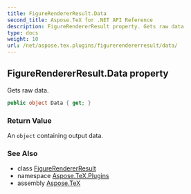```yaml
---
title: FigureRendererResult.Data
second_title: Aspose.TeX for .NET API Reference
description: FigureRendererResult property. Gets raw data
type: docs
weight: 10
url: /net/aspose.tex.plugins/figurerendererresult/data/
---
```

## FigureRendererResult.Data property

Gets raw data.

```csharp
public object Data { get; }
```

### Return Value

An `object` containing output data.

### See Also

* class [FigureRendererResult](../)
* namespace [Aspose.TeX.Plugins](../../figurerendererresult/)
* assembly [Aspose.TeX](../../../)


